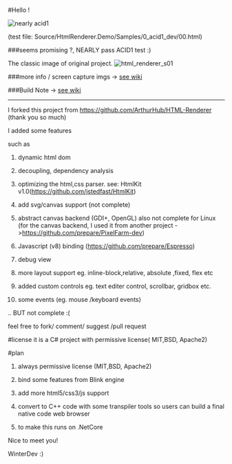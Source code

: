 #Hello !

![nearly acid1](https://cloud.githubusercontent.com/assets/7447159/23646196/5c5c5096-0342-11e7-8d35-75b208206050.png)

(test file: Source/HtmlRenderer.Demo/Samples/0_acid1_dev/00.html)

###seems promising ?, NEARLY pass ACID1 test :)


The classic image of original project.
![html_renderer_s01](https://cloud.githubusercontent.com/assets/7447159/24077194/3da7a684-0c78-11e7-8b83-98ebf77d5fdc.png)

 

###more info / screen capture imgs -> [see wiki](../../wiki/1.-Some-Screen-Captures)

###Build Note -> [see wiki](../../wiki/3.-Build-The-Project)

-----
I forked this project from https://github.com/ArthurHub/HTML-Renderer (thank you so much)

I added some features

such as

1) dynamic html dom

2) decoupling, dependency analysis

3) optimizing the html,css parser. 
   see: HtmlKit v1.0(https://github.com/jstedfast/HtmlKit)    

4) add svg/canvas support (not complete)

5) abstract canvas backend (GDI+, OpenGL) also not complete for Linux (for the canvas backend, I used it from another project ->https://github.com/prepare/PixelFarm-dev)

6) Javascript (v8) binding (https://github.com/prepare/Espresso)

7) debug view

8) more layout support eg. inline-block,relative, absolute ,fixed, flex  etc 

9) added custom controls eg. text editer control, scrollbar, gridbox etc.

10) some events (eg. mouse /keyboard events)

.. BUT not complete :( 

feel free to fork/ comment/ suggest /pull request 




#license
it is a C# project with permissive license( MIT,BSD, Apache2)

#plan

1) always permissive license (MIT,BSD, Apache2)

2) bind some features from Blink engine

3) add more html5/css3/js support

4) convert to C++ code with some transpiler tools 
   so users can build a final native code web browser

5) to make this runs on .NetCore

Nice to meet you!

WinterDev :)
